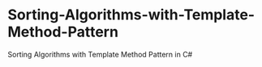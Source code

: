 # Sorting-Algorithms-with-Template-Method-Pattern
Sorting Algorithms with Template Method Pattern in C#
